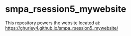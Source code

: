 # smpa_rsession5_mywebsite

This repository powers the website located at:
https://ghurley4.github.io/smpa_rsession5_mywebsite/

